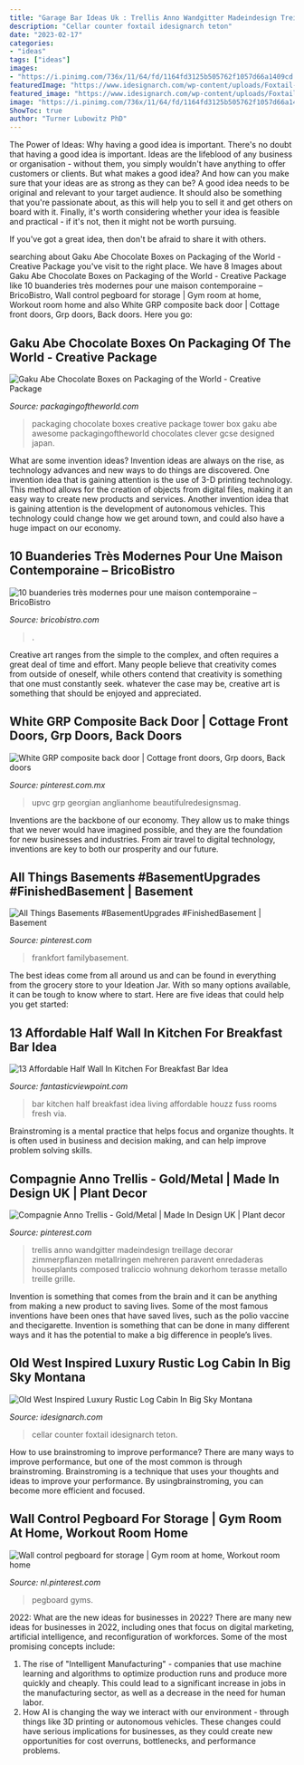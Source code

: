 ```yaml
---
title: "Garage Bar Ideas Uk : Trellis Anno Wandgitter Madeindesign Treillage Decorar Zimmerpflanzen Metallringen Mehreren Paravent Enredaderas Houseplants Composed Traliccio Wohnung Dekorhom Terasse Metallo Treille Grille"
description: "Cellar counter foxtail idesignarch teton"
date: "2023-02-17"
categories:
- "ideas"
tags: ["ideas"]
images:
- "https://i.pinimg.com/736x/11/64/fd/1164fd3125b505762f1057d66a1409cd.jpg"
featuredImage: "https://www.idesignarch.com/wp-content/uploads/Foxtail-Residence-Montana_6.jpg"
featured_image: "https://www.idesignarch.com/wp-content/uploads/Foxtail-Residence-Montana_6.jpg"
image: "https://i.pinimg.com/736x/11/64/fd/1164fd3125b505762f1057d66a1409cd.jpg"
ShowToc: true
author: "Turner Lubowitz PhD"
---
```



The Power of Ideas: Why having a good idea is important.
There's no doubt that having a good idea is important. Ideas are the lifeblood of any business or organisation - without them, you simply wouldn't have anything to offer customers or clients. But what makes a good idea? And how can you make sure that your ideas are as strong as they can be?
A good idea needs to be original and relevant to your target audience. It should also be something that you're passionate about, as this will help you to sell it and get others on board with it. Finally, it's worth considering whether your idea is feasible and practical - if it's not, then it might not be worth pursuing.

If you've got a great idea, then don't be afraid to share it with others.

	

		
searching about Gaku Abe Chocolate Boxes on Packaging of the World - Creative Package you've visit to the right place. We have 8 Images about Gaku Abe Chocolate Boxes on Packaging of the World - Creative Package like 10 buanderies très modernes pour une maison contemporaine – BricoBistro, Wall control pegboard for storage | Gym room at home, Workout room home and also White GRP composite back door | Cottage front doors, Grp doors, Back doors. Here you go:
		
    
## Gaku Abe Chocolate Boxes On Packaging Of The World - Creative Package

<img loading=lazy src="http://1.bp.blogspot.com/_nieIGWiCsnw/SxTcEaKFfAI/AAAAAAAAGuA/oSg4mzmq97M/s800/choco-tower-01.jpg" onerror="this.onerror=null;this.src='https://tse4.mm.bing.net/th?id=OIP.CNpG4NHIGRNLxZBAxLaTrAHaFj&amp;pid=15.1';" alt="Gaku Abe Chocolate Boxes on Packaging of the World - Creative Package">

_Source: packagingoftheworld.com_

>packaging chocolate boxes creative package tower box gaku abe awesome packagingoftheworld chocolates clever gcse designed japan. 

	

What are some invention ideas?
Invention ideas are always on the rise, as technology advances and new ways to do things are discovered. One invention idea that is gaining attention is the use of 3-D printing technology. This method allows for the creation of objects from digital files, making it an easy way to create new products and services. Another invention idea that is gaining attention is the development of autonomous vehicles. This technology could change how we get around town, and could also have a huge impact on our economy.

    
## 10 Buanderies Très Modernes Pour Une Maison Contemporaine – BricoBistro

<img loading=lazy src="http://bricobistro.com/wp-content/uploads/2016/03/buanderie-moderne5.jpg" onerror="this.onerror=null;this.src='https://tse3.mm.bing.net/th?id=OIP.YDpJHc8P-Dd01oEouuqhSwHaLG&amp;pid=15.1';" alt="10 buanderies très modernes pour une maison contemporaine – BricoBistro">

_Source: bricobistro.com_

>. 

	

Creative art ranges from the simple to the complex, and often requires a great deal of time and effort. Many people believe that creativity comes from outside of oneself, while others contend that creativity is something that one must constantly seek. whatever the case may be, creative art is something that should be enjoyed and appreciated.

    
## White GRP Composite Back Door | Cottage Front Doors, Grp Doors, Back Doors

<img loading=lazy src="https://i.pinimg.com/736x/f9/39/7f/f9397fd526248dd20f40ecbe0034fdb5--back-doors.jpg" onerror="this.onerror=null;this.src='https://tse3.mm.bing.net/th?id=OIP.ltHsfWVpQt9W_0kTaELQNwHaJ_&amp;pid=15.1';" alt="White GRP composite back door | Cottage front doors, Grp doors, Back doors">

_Source: pinterest.com.mx_

>upvc grp georgian anglianhome beautifulredesignsmag. 

	

Inventions are the backbone of our economy. They allow us to make things that we never would have imagined possible, and they are the foundation for new businesses and industries. From air travel to digital technology, inventions are key to both our prosperity and our future.

    
## All Things Basements #BasementUpgrades #FinishedBasement | Basement

<img loading=lazy src="https://i.pinimg.com/736x/6f/70/43/6f704336ea907bb56c2c51790c352a55.jpg" onerror="this.onerror=null;this.src='https://tse3.mm.bing.net/th?id=OIP.sT_epPIZ_gb96Tff0lrsJQHaHa&amp;pid=15.1';" alt="All Things Basements #BasementUpgrades #FinishedBasement | Basement">

_Source: pinterest.com_

>frankfort familybasement. 

	

The best ideas come from all around us and can be found in everything from the grocery store to your Ideation Jar. With so many options available, it can be tough to know where to start. Here are five ideas that could help you get started: 

    
## 13 Affordable Half Wall In Kitchen For Breakfast Bar Idea

<img loading=lazy src="http://www.fantasticviewpoint.com/wp-content/uploads/2016/08/transitional-home-bar-634x422.jpg" onerror="this.onerror=null;this.src='https://tse3.mm.bing.net/th?id=OIP.wN5tAcTgVi-vjIJq2ysN8QHaE7&amp;pid=15.1';" alt="13 Affordable Half Wall In Kitchen For Breakfast Bar Idea">

_Source: fantasticviewpoint.com_

>bar kitchen half breakfast idea living affordable houzz fuss rooms fresh via. 

	

Brainstroming is a mental practice that helps focus and organize thoughts. It is often used in business and decision making, and can help improve problem solving skills.

    
## Compagnie Anno Trellis - Gold/Metal | Made In Design UK | Plant Decor

<img loading=lazy src="https://i.pinimg.com/736x/bd/bf/16/bdbf1613f036fed7946559f7106ac4d9.jpg" onerror="this.onerror=null;this.src='https://tse4.mm.bing.net/th?id=OIP.Qga6teed60XbprjX_TFQugHaLH&amp;pid=15.1';" alt="Compagnie Anno Trellis - Gold/Metal | Made In Design UK | Plant decor">

_Source: pinterest.com_

>trellis anno wandgitter madeindesign treillage decorar zimmerpflanzen metallringen mehreren paravent enredaderas houseplants composed traliccio wohnung dekorhom terasse metallo treille grille. 

	

Invention is something that comes from the brain and it can be anything from making a new product to saving lives. Some of the most famous inventions have been ones that have saved lives, such as the polio vaccine and thecigarette. Invention is something that can be done in many different ways and it has the potential to make a big difference in people’s lives.

    
## Old West Inspired Luxury Rustic Log Cabin In Big Sky Montana

<img loading=lazy src="https://www.idesignarch.com/wp-content/uploads/Foxtail-Residence-Montana_6.jpg" onerror="this.onerror=null;this.src='https://tse3.mm.bing.net/th?id=OIP.XL0WuL9sPcNQ32wK3q6_4wHaLH&amp;pid=15.1';" alt="Old West Inspired Luxury Rustic Log Cabin In Big Sky Montana">

_Source: idesignarch.com_

>cellar counter foxtail idesignarch teton. 

	

How to use brainstroming to improve performance?
There are many ways to improve performance, but one of the most common is through brainstroming. Brainstroming is a technique that uses your thoughts and ideas to improve your performance. By usingbrainstroming, you can become more efficient and focused.

    
## Wall Control Pegboard For Storage | Gym Room At Home, Workout Room Home

<img loading=lazy src="https://i.pinimg.com/736x/11/64/fd/1164fd3125b505762f1057d66a1409cd.jpg" onerror="this.onerror=null;this.src='https://tse3.mm.bing.net/th?id=OIP.0HuG_rkncvjzLqwN0beJTgHaJ-&amp;pid=15.1';" alt="Wall control pegboard for storage | Gym room at home, Workout room home">

_Source: nl.pinterest.com_

>pegboard gyms. 

	

2022: What are the new ideas for businesses in 2022?
There are many new ideas for businesses in 2022, including ones that focus on digital marketing, artificial intelligence, and reconfiguration of workforces. Some of the most promising concepts include: 
1. The rise of "Intelligent Manufacturing" - companies that use machine learning and algorithms to optimize production runs and produce more quickly and cheaply. This could lead to a significant increase in jobs in the manufacturing sector, as well as a decrease in the need for human labor. 
2. How AI is changing the way we interact with our environment - through things like 3D printing or autonomous vehicles. These changes could have serious implications for businesses, as they could create new opportunities for cost overruns, bottlenecks, and performance problems. 

